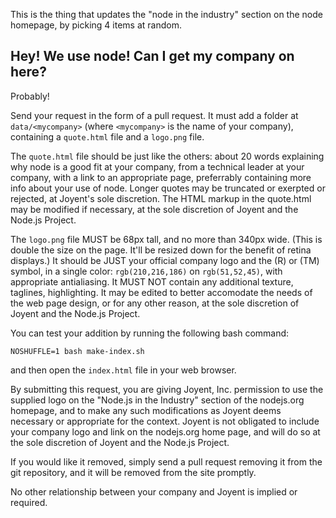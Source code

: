 This is the thing that updates the "node in the industry" section on the
node homepage, by picking 4 items at random.

## Hey! We use node! Can I get my company on here?

Probably!

Send your request in the form of a pull request. It must add a folder
at `data/<mycompany>` (where `<mycompany>` is the name of your company),
containing a `quote.html` file and a `logo.png` file.

The `quote.html` file should be just like the others: about 20 words
explaining why node is a good fit at your company, from a technical
leader at your company, with a link to an appropriate page, preferrably
containing more info about your use of node. Longer quotes may be
truncated or exerpted or rejected, at Joyent's sole discretion. The
HTML markup in the quote.html may be modified if necessary, at the sole
discretion of Joyent and the Node.js Project.

The `logo.png` file MUST be 68px tall, and no more than 340px wide.
(This is double the size on the page. It'll be resized down for the
benefit of retina displays.) It should be JUST your official company
logo and the (R) or (TM) symbol, in a single color: `rgb(210,216,186)`
on `rgb(51,52,45)`, with appropriate antialiasing. It MUST NOT
contain any additional texture, taglines, highlighting. It may be
edited to better accomodate the needs of the web page design, or for
any other reason, at the sole discretion of Joyent and the Node.js
Project.

You can test your addition by running the following bash command:

    NOSHUFFLE=1 bash make-index.sh

and then open the `index.html` file in your web browser.

By submitting this request, you are giving Joyent, Inc. permission to
use the supplied logo on the "Node.js in the Industry" section of the
nodejs.org homepage, and to make any such modifications as Joyent deems
necessary or appropriate for the context. Joyent is not obligated to
include your company logo and link on the nodejs.org home page, and will
do so at the sole discretion of Joyent and the Node.js Project.

If you would like it removed, simply send a pull request removing it
from the git repository, and it will be removed from the site promptly.

No other relationship between your company and Joyent is implied or
required.
